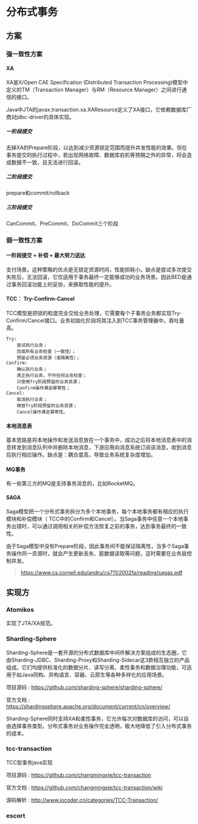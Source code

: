 # 分布式事务

## 方案

### 强一致性方案
   
#### XA

XA是X/Open CAE Specification (Distributed Transaction Processing)模型中定义的TM（Transaction Manager）与RM（Resource Manager）之间进行通信的接口。

Java中JTA的javax.transaction.xa.XAResource定义了XA接口，它依赖数据库厂商对jdbc-driver的具体实现。

##### 一阶段提交

去掉XA的Prepare阶段，以达到减少资源锁定范围而提升并发性能的效果。但在事务提交的执行过程中，若出现网络故障、数据库宕机等预期之外的异常，将会造成数据不一致，且无法进行回滚。

##### 二阶段提交

prepare和commit/rollback

##### 三阶段提交

CanCommit、PreCommit、DoCommit三个阶段

### 弱一致性方案

#### 一阶段提交 + 补偿 + 最大努力送达

支付场景。这种策略的优点是无锁定资源时间，性能损耗小。缺点是尝试多次提交失败后，无法回滚，它仅适用于事务最终一定能够成功的业务场景。因此BED是通过事务回滚功能上的妥协，来换取性能的提升。

#### TCC： Try-Confirm-Cancel

TCC模型是把锁的粒度完全交给业务处理，它需要每个子事务业务都实现Try-Confirm/Cancel接口。业务初始化阶段将其注入到TCC事务管理器中。吞吐量高。

```
Try:
    尝试执行业务；
    完成所有业务检查（一致性）；
    预留必须业务资源（准隔离性）；
Confirm:
    确认执行业务；
    真正执行业务，不作任何业务检查；
    只使用Try阶段预留的业务资源；
    Confirm操作满足幂等性；
Cancel:
    取消执行业务；
    释放Try阶段预留的业务资源；
    Cancel操作满足幂等性。
```

#### 本地消息表

基本思路是将本地操作和发送消息放在一个事务中，成功之后将本地消息表中的消息转发到消息队列中并删除本地消息，下游应用向消息系统订阅该消息，收到消息后执行相应操作。缺点是：耦合度高，导致业务系统复杂度增加。

#### MQ事务

有一些第三方的MQ是支持事务消息的，比如RocketMQ。

#### SAGA

Saga模型把一个分布式事务拆分为多个本地事务，每个本地事务都有相应的执行模块和补偿模块（ TCC中的Confirm和Cancel）。当Saga事务中任意一个本地事务出错时，可以通过调用相关的补偿方法恢复之前的事务，达到事务最终的一致性。

由于Saga模型中没有Prepare阶段，因此事务间不能保证隔离性，当多个Saga事务操作同一资源时，就会产生更新丢失、脏数据读取等问题，这时需要在业务层控制并发。

> https://www.cs.cornell.edu/andru/cs711/2002fa/reading/sagas.pdf

## 实现方

### Atomikos

实现了JTA/XA规范。

### Sharding-Sphere

Sharding-Sphere是一套开源的分布式数据库中间件解决方案组成的生态圈，它由Sharding-JDBC、Sharding-Proxy和Sharding-Sidecar这3款相互独立的产品组成。它们均提供标准化的数据分片、读写分离、柔性事务和数据治理功能，可适用于如Java同构、异构语言、容器、云原生等各种多样化的应用场景。

项目源码 : https://github.com/sharding-sphere/sharding-sphere/

官方文档 : https://shardingsphere.apache.org/document/current/cn/overview/

Sharding-Sphere同时支持XA和柔性事务，它允许每次对数据库的访问，可以自由选择事务类型。分布式事务对业务操作完全透明，极大地降低了引入分布式事务的成本。

### tcc-transaction

TCC型事务java实现

项目源码 : https://github.com/changmingxie/tcc-transaction

官方文档 : https://github.com/changmingxie/tcc-transaction/wiki

源码解析 : http://www.iocoder.cn/categories/TCC-Transaction/

### escort


